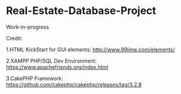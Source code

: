 # Real-Estate-Database-Project
Work-in-progress

Credit:

1.HTML KickStart for GUI elements: http://www.99lime.com/elements/

2.XAMPP PHP/SQL Dev Environment: https://www.apachefriends.org/index.html

3.CakePHP Framework: https://github.com/cakephp/cakephp/releases/tag/3.2.8


